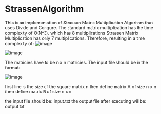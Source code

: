 # StrassenAlgorithm
 
This is an implementation of Strassen Matrix Multiplication Algorithm that uses Divide and Conqure.
The standard matrix multiplication has the time complexity of Θ(N^3). which has 8 multiplications
Strassen Matrix Multiplication has only 7 multiplications. Therefore, resulting in a time complexity of:
![image](https://user-images.githubusercontent.com/57303814/101139450-69d07d00-35c6-11eb-9a4e-2132087d8613.png)







![image](https://user-images.githubusercontent.com/57303814/101137866-4f959f80-35c4-11eb-80fa-096dc82ac94c.png)




The matricies have to be n x n matricies.
The input file should be in the format:

![image](https://user-images.githubusercontent.com/57303814/101138986-bd8e9680-35c5-11eb-9437-4a03dc780464.png)


first line is the size of the square matrix n
then define matrix A of size n x n
then define matrix B of size n x n

the input file should be: input.txt
the output file after executing will be: output.txt
